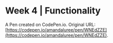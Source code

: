 # Week 4 | Functionality

A Pen created on CodePen.io. Original URL: [https://codepen.io/amandaluree/pen/WNEdZZE](https://codepen.io/amandaluree/pen/WNEdZZE).


